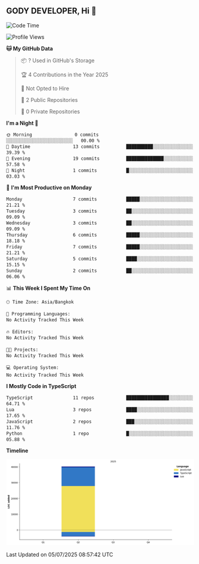 ## GODY DEVELOPER, Hi 👋

<!--START_SECTION:waka-->
![Code Time](http://img.shields.io/badge/Code%20Time-0%20secs-blue)

![Profile Views](http://img.shields.io/badge/Profile%20Views-0-blue)

**🐱 My GitHub Data** 

> 📦 ? Used in GitHub's Storage 
 > 
> 🏆 4 Contributions in the Year 2025
 > 
> 🚫 Not Opted to Hire
 > 
> 📜 2 Public Repositories 
 > 
> 🔑 0 Private Repositories 
 > 
**I'm a Night 🦉** 

```text
🌞 Morning                0 commits           ░░░░░░░░░░░░░░░░░░░░░░░░░   00.00 % 
🌆 Daytime                13 commits          ██████████░░░░░░░░░░░░░░░   39.39 % 
🌃 Evening                19 commits          ██████████████░░░░░░░░░░░   57.58 % 
🌙 Night                  1 commits           █░░░░░░░░░░░░░░░░░░░░░░░░   03.03 % 
```
📅 **I'm Most Productive on Monday** 

```text
Monday                   7 commits           █████░░░░░░░░░░░░░░░░░░░░   21.21 % 
Tuesday                  3 commits           ██░░░░░░░░░░░░░░░░░░░░░░░   09.09 % 
Wednesday                3 commits           ██░░░░░░░░░░░░░░░░░░░░░░░   09.09 % 
Thursday                 6 commits           █████░░░░░░░░░░░░░░░░░░░░   18.18 % 
Friday                   7 commits           █████░░░░░░░░░░░░░░░░░░░░   21.21 % 
Saturday                 5 commits           ████░░░░░░░░░░░░░░░░░░░░░   15.15 % 
Sunday                   2 commits           ██░░░░░░░░░░░░░░░░░░░░░░░   06.06 % 
```


📊 **This Week I Spent My Time On** 

```text
🕑︎ Time Zone: Asia/Bangkok

💬 Programming Languages: 
No Activity Tracked This Week

🔥 Editors: 
No Activity Tracked This Week

🐱‍💻 Projects: 
No Activity Tracked This Week

💻 Operating System: 
No Activity Tracked This Week
```

**I Mostly Code in TypeScript** 

```text
TypeScript               11 repos            ████████████████░░░░░░░░░   64.71 % 
Lua                      3 repos             ████░░░░░░░░░░░░░░░░░░░░░   17.65 % 
JavaScript               2 repos             ███░░░░░░░░░░░░░░░░░░░░░░   11.76 % 
Python                   1 repo              █░░░░░░░░░░░░░░░░░░░░░░░░   05.88 % 
```



**Timeline**

![Lines of Code chart](https://raw.githubusercontent.com/gody-developer/gody-developer/main/assets/bar_graph.png)


 Last Updated on 05/07/2025 08:57:42 UTC
<!--END_SECTION:waka-->
